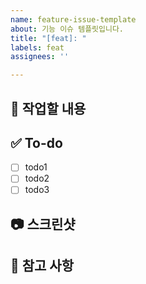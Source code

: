 ```yaml
---
name: feature-issue-template
about: 기능 이슈 템플릿입니다.
title: "[feat]: "
labels: feat
assignees: ''

---
```


## 📝 작업할 내용
<!-- 구현할 기능에 대해 간단하게 설명해주세요. -->

## ✅ To-do
<!-- 해야 할 일들을 적어주세요. -->
- [ ] todo1
- [ ] todo2
- [ ] todo3

## 📷 스크린샷
<!-- 작업한 결과물 스크린샷이 필요하다면 첨부해주세요. -->

## 🔎 참고 사항
<!-- 참고할 사항이 있으면 적어주세요. -->
